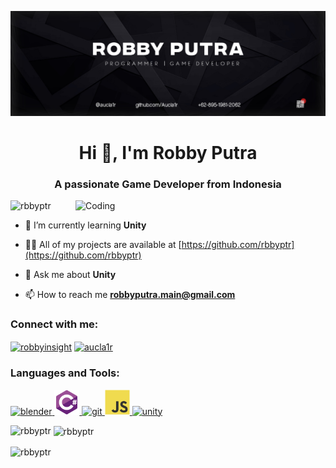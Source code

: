 ![MasterHead](./bannertitle.jpg)
<h1 align="center">Hi 👋, I'm Robby Putra</h1>
<h3 align="center">A passionate Game Developer from Indonesia</h3>

<img class="pin" align="right" alt="Coding" width="400" src="https://i.pinimg.com/originals/e4/26/70/e426702edf874b181aced1e2fa5c6cde.gif">

<p align="left"> <img src="https://komarev.com/ghpvc/?username=rbbyptr&label=Profile%20views&color=0e75b6&style=plastic" alt="rbbyptr" /> </p>

- 🌱 I’m currently learning **Unity**

- 👨‍💻 All of my projects are available at [https://github.com/rbbyptr](https://github.com/rbbyptr)

- 💬 Ask me about **Unity**

- 📫 How to reach me **robbyputra.main@gmail.com**

<h3 align="left">Connect with me:</h3>
<p align="left">
<a href="https://linkedin.com/in/robbyinsight" target="blank"><img align="center" src="https://raw.githubusercontent.com/rahuldkjain/github-profile-readme-generator/master/src/images/icons/Social/linked-in-alt.svg" alt="robbyinsight" height="30" width="40" /></a>
<a href="https://instagram.com/aucla1r" target="blank"><img align="center" src="https://raw.githubusercontent.com/rahuldkjain/github-profile-readme-generator/master/src/images/icons/Social/instagram.svg" alt="aucla1r" height="30" width="40" /></a>
</p>

<h3 align="left">Languages and Tools:</h3>
<p align="left"> <a href="https://www.blender.org/" target="_blank" rel="noreferrer"> <img src="https://download.blender.org/branding/community/blender_community_badge_white.svg" alt="blender" width="40" height="40"/> </a> <a href="https://www.w3schools.com/cs/" target="_blank" rel="noreferrer"> <img src="https://raw.githubusercontent.com/devicons/devicon/master/icons/csharp/csharp-original.svg" alt="csharp" width="40" height="40"/> </a> <a href="https://git-scm.com/" target="_blank" rel="noreferrer"> <img src="https://www.vectorlogo.zone/logos/git-scm/git-scm-icon.svg" alt="git" width="40" height="40"/> </a> <a href="https://developer.mozilla.org/en-US/docs/Web/JavaScript" target="_blank" rel="noreferrer"> <img src="https://raw.githubusercontent.com/devicons/devicon/master/icons/javascript/javascript-original.svg" alt="javascript" width="40" height="40"/> </a> <a href="https://unity.com/" target="_blank" rel="noreferrer"> <img src="https://www.vectorlogo.zone/logos/unity3d/unity3d-icon.svg" alt="unity" width="40" height="40"/> </a> </p>

<p><img align="left" src="https://github-readme-stats.vercel.app/api/top-langs?username=rbbyptr&show_icons=true&theme=dark&locale=en&layout=compact" alt="rbbyptr" /></p>

<p>&nbsp;<img align="center" src="https://github-readme-stats.vercel.app/api?username=rbbyptr&show_icons=true&theme=dark&locale=en" alt="rbbyptr" /></p>

<p><img align="center" src="https://github-readme-streak-stats.herokuapp.com/?user=rbbyptr&theme=dark" alt="rbbyptr" /></p>
